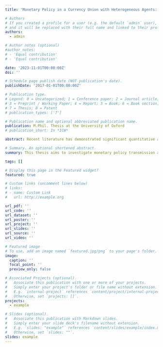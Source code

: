 ```yaml
---
title: 'Monetary Policy in a Currency Union with Heterogeneous Agents: Insights from a TE-TANK model'

# Authors
# If you created a profile for a user (e.g. the default `admin` user), write the username (folder name) here
# and it will be replaced with their full name and linked to their profile.
authors:
  - admin

# Author notes (optional)
#author_notes:
# - 'Equal contribution' 
# - 'Equal contribution'

date: '2023-11-01T00:00:00Z'
doi: ''

# Schedule page publish date (NOT publication's date).
publishDate: '2017-01-01T00:00:00Z'

# Publication type.
# Legend: 0 = Uncategorized; 1 = Conference paper; 2 = Journal article;
# 3 = Preprint / Working Paper; 4 = Report; 5 = Book; 6 = Book section;
# 7 = Thesis; 8 = Patent
# publication_types: ['7']

# Publication name and optional abbreviated publication name.
publication: M.Phil. Thesis at the University of Oxford
# publication_short: In *ICW*

abstract: Recent literature has demonstrated significant quantitative and qualitative changes in the predictions of New Keynesian models when the representative agent framework is abandoned and heterogeneity across agents is taken into account. This thesis aims to investigate monetary policy transmission and optimal monetary policy in a currency union with heterogeneous agent. To this end, I utilize a Two-Economy-Two-Agent New Keynesian (TE-TANK) model to study the impact of cross- and within-country heterogeneity on the conduct of monetary policy. The two closed economies share a common currency and differ only in the fraction of Keynesian and Ricardian consumers. To strengthen the empirical underpinnings of the model, household balance sheet data from the Household Finance and Consumption Survey of the ECB is used for the calibration of the model.

# Summary. An optional shortened abstract.
summary: This thesis aims to investigate monetary policy transmission and optimal monetary policy in a currency union with heterogeneous agent. To this end, I utilize a TE-TANK model to study the impact of cross- and within-country heterogeneity on the conduct of monetary policy.

tags: []

# Display this page in the Featured widget?
featured: true

# Custom links (uncomment lines below)
# links:
# - name: Custom Link
#   url: http://example.org

url_pdf: ''
url_code: ''
url_dataset: ''
url_poster: ''
url_project: ''
url_slides: ''
url_source: ''
url_video: ''

# Featured image
# To use, add an image named `featured.jpg/png` to your page's folder.
image:
  caption: ''
  focal_point: ''
  preview_only: false

# Associated Projects (optional).
#   Associate this publication with one or more of your projects.
#   Simply enter your project's folder or file name without extension.
#   E.g. `internal-project` references `content/project/internal-project/index.md`.
#   Otherwise, set `projects: []`.
projects:
  - example

# Slides (optional).
#   Associate this publication with Markdown slides.
#   Simply enter your slide deck's filename without extension.
#   E.g. `slides: "example"` references `content/slides/example/index.md`.
#   Otherwise, set `slides: ""`.
slides: example
---
```

